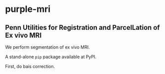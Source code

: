 # purple-mri
## **P**enn **U**tilities for **R**egistration and **P**arcel**L**ation of **E**x vivo **MRI**

We perform segmentation of ex vivo MRI.

A stand-alone `pip` package available at PyPI.

First, do bais correction.


